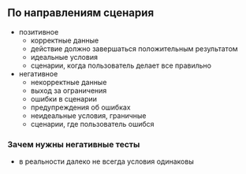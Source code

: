 ## По направлениям сценария
- позитивное
  - корректные данные
  - действие должно завершаться положительным результатом
  - идеальные условия
  - сценарии, когда пользователь делает все правильно
- негативное
  - некорректные данные
  - выход за ограничения
  - ошибки в сценарии
  - предупреждения об ошибках
  - неидеальные условия, граничные
  - сценарии, где пользователь ошибся

### Зачем нужны негативные тесты
- в реальности далеко не всегда условия одинаковы
